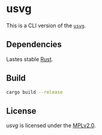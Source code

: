 # usvg

This is a CLI version of the [`usvg`](../../usvg).

## Dependencies

Lastes stable [Rust](https://www.rust-lang.org/).

## Build

```bash
cargo build --release
```

## License

*usvg* is licensed under the [MPLv2.0](https://www.mozilla.org/en-US/MPL/).

